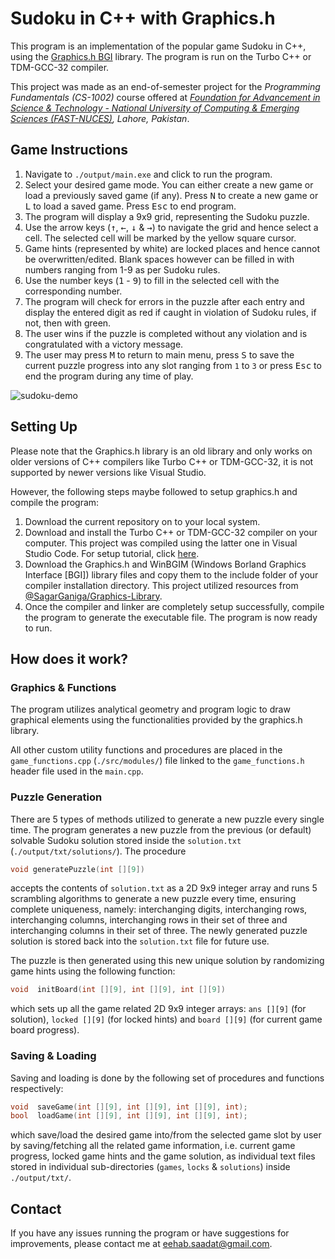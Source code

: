 ﻿
# Sudoku in C++ with Graphics.h

This program is an implementation of the popular game Sudoku in C++, using the [Graphics.h BGI](https://home.cs.colorado.edu/~main/bgi/doc/) library. The program is run on the Turbo C++ or TDM-GCC-32 compiler. 

This project was made as an end-of-semester project for the *Programming Fundamentals (CS-1002)* course offered at *[Foundation for Advancement in Science & Technology - National University of Computing & Emerging Sciences (FAST-NUCES)](www.nu.edu.pk), Lahore, Pakistan*. 

## Game Instructions
1. Navigate to `./output/main.exe` and click to run the program.
2. Select your desired game mode. You can either create a new game or load a previously saved game (if any). Press <kbd>N</kbd> to create a new game or <kbd>L</kbd> to load a saved game. Press <kbd>Esc</kbd> to end program.
3.  The program will display a 9x9 grid, representing the Sudoku puzzle.
4.  Use the arrow keys (<kbd>&uarr;</kbd>, <kbd>&larr;</kbd>, <kbd>&darr;</kbd> & <kbd>&rarr;</kbd>) to navigate the grid and hence select a cell. The selected cell will be marked by the yellow square cursor.
5.  Game hints (represented by white) are locked places and hence cannot be overwritten/edited. Blank spaces however can be filled in with numbers ranging from 1-9 as per Sudoku rules.
6.  Use the number keys (<kbd>1</kbd> - <kbd>9</kbd>) to fill in the selected cell with the corresponding number.
7.  The program will check for errors in the puzzle after each entry and display the entered digit as red if caught in violation of Sudoku rules, if not, then with green.
8.  The user wins if the puzzle is completed without any violation and is congratulated with a victory message. 
9.  The user may press <kbd>M</kbd> to return to main menu, press <kbd>S</kbd> to save the current puzzle progress into any slot ranging from `1` to `3` or press <kbd>Esc</kbd> to end the program during any time of play.

![sudoku-demo](https://media.giphy.com/media/Za3dugbKe1DPJJ6WsE/giphy.gif)

## Setting Up

Please note that the Graphics.h library is an old library and only works on older versions of C++ compilers like Turbo C++ or TDM-GCC-32, it is not supported by newer versions like Visual Studio.

However, the following steps maybe followed to setup graphics.h and compile the program:
1.  Download the current repository on to your local system.
2.  Download and install the Turbo C++ or TDM-GCC-32 compiler on your computer. This project was compiled using the latter one in Visual Studio Code. For setup tutorial, click [here](https://www.youtube.com/watch?v=J0_vt-7Ok6U&t=2192s).
3. Download the Graphics.h and WinBGIM (Windows Borland Graphics Interface [BGI]) library files and copy them to the include folder of your compiler installation directory. This project utilized resources from [@SagarGaniga/Graphics-Library](https://github.com/SagarGaniga/Graphics-Library).
4. Once the compiler and linker are completely setup successfully, compile the program to generate the executable file. The program is now ready to run.

## How does it work?
### Graphics & Functions
The program utilizes analytical geometry and program logic to draw graphical elements using the functionalities provided by the graphics.h library. 

All other custom utility functions and procedures are placed in the `game_functions.cpp` (`./src/modules/`) file linked to the `game_functions.h` header file used in the `main.cpp`.

### Puzzle Generation
There are 5 types of methods utilized to generate a new puzzle every single time. The program generates a new puzzle from the previous (or default) solvable Sudoku solution stored inside the `solution.txt` (`./output/txt/solutions/`). The procedure
```cpp
void generatePuzzle(int [][9])
```
accepts the contents of `solution.txt` as a 2D 9x9 integer array and runs 5 scrambling algorithms to generate a new puzzle every time, ensuring complete uniqueness, namely: interchanging digits, interchanging rows, interchanging columns, interchanging rows in their set of three and interchanging columns in their set of three. The newly generated puzzle solution is stored back into the `solution.txt` file for future use. 

The puzzle is then generated using this new unique solution by randomizing game hints using the following function: 
```cpp
void  initBoard(int [][9], int [][9], int [][9])
```
which sets up all the game related 2D 9x9 integer arrays: `ans [][9]` (for solution), `locked [][9]` (for locked hints) and `board [][9]` (for current game board progress).

### Saving & Loading
Saving and loading is done by the following set of procedures and functions respectively:
```cpp
void  saveGame(int [][9], int [][9], int [][9], int);
bool  loadGame(int [][9], int [][9], int [][9], int);
```
which save/load the desired game into/from the selected game slot by user by saving/fetching all the related game information, i.e. current game progress, locked game hints and the game solution, as individual text files stored in individual sub-directories (`games`, `locks` & `solutions`) inside `./output/txt/`. 

## Contact

If you have any issues running the program or have suggestions for improvements, please contact me at eehab.saadat@gmail.com.
